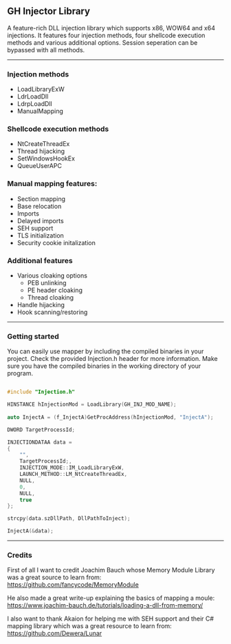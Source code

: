 ## GH Injector Library

A feature-rich DLL injection library which supports x86, WOW64 and x64 injections.
It features four injection methods, four shellcode execution methods and various additional options.
Session seperation can be bypassed with all methods.

----

### Injection methods

- LoadLibraryExW
- LdrLoadDll
- LdrpLoadDll
- ManualMapping

### Shellcode execution methods

- NtCreateThreadEx
- Thread hijacking
- SetWindowsHookEx
- QueueUserAPC

### Manual mapping features:

- Section mapping
- Base relocation
- Imports
- Delayed imports
- SEH support
- TLS initialization
- Security cookie initalization

### Additional features
- Various cloaking options
	- PEB unlinking
	- PE header cloaking
	- Thread cloaking
- Handle hijacking
- Hook scanning/restoring

----

### Getting started

You can easily use mapper by including the compiled binaries in your project. Check the provided Injection.h header for more information.
Make sure you have the compiled binaries in the working directory of your program.

```cpp

#include "Injection.h"

HINSTANCE hInjectionMod = LoadLibrary(GH_INJ_MOD_NAME);
	
auto InjectA = (f_InjectA)GetProcAddress(hInjectionMod, "InjectA");

DWORD TargetProcessId;

INJECTIONDATAA data =
{
	"",
	TargetProcessId;,
	INJECTION_MODE::IM_LoadLibraryExW,
	LAUNCH_METHOD::LM_NtCreateThreadEx,
	NULL,
	0,
	NULL,
	true
};

strcpy(data.szDllPath, DllPathToInject);

InjectA(&data);

```

---

### Credits

First of all I want to credit Joachim Bauch whose Memory Module Library was a great source to learn from:
https://github.com/fancycode/MemoryModule

He also made a great write-up explaining the basics of mapping a moule:
https://www.joachim-bauch.de/tutorials/loading-a-dll-from-memory/

I also want to thank Akaion for helping me with SEH support and their C# mapping library which was a great resource to learn from:
https://github.com/Dewera/Lunar
